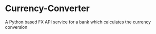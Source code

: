 # Currency-Converter
A Python based FX API service for a bank which calculates the currency conversion

